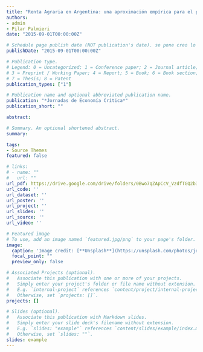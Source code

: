 ```yaml
---
title: "Renta Agraria en Argentina: una aproximación empírica para el período 2001-2013"
authors:
- admin
- Pilar Palmieri
date: "2015-09-01T00:00:00Z"

# Schedule page publish date (NOT publication's date). se pone creo lo programado para ser publicado por la revista
publishDate: "2015-09-01T00:00:00Z"

# Publication type.
# Legend: 0 = Uncategorized; 1 = Conference paper; 2 = Journal article;
# 3 = Preprint / Working Paper; 4 = Report; 5 = Book; 6 = Book section;
# 7 = Thesis; 8 = Patent
publication_types: ["1"]

# Publication name and optional abbreviated publication name.
publication: "*Jornadas de Economía Crítica*"
publication_short: ""

abstract:

# Summary. An optional shortened abstract.
summary: 

tags:
- Source Themes
featured: false

# links:
# - name: ""
#   url: ""
url_pdf: https://drive.google.com/drive/folders/0Bwo7qZApCcV_VzdfTGQ2b3RIeXc
url_code: ''
url_dataset: ''
url_poster: ''
url_project: ''
url_slides: ''
url_source: ''
url_video: ''

# Featured image
# To use, add an image named `featured.jpg/png` to your page's folder. 
image:
  caption: 'Image credit: [**Unsplash**](https://unsplash.com/photos/jdD8gXaTZsc)'
  focal_point: ""
  preview_only: false

# Associated Projects (optional).
#   Associate this publication with one or more of your projects.
#   Simply enter your project's folder or file name without extension.
#   E.g. `internal-project` references `content/project/internal-project/index.md`.
#   Otherwise, set `projects: []`.
projects: []

# Slides (optional).
#   Associate this publication with Markdown slides.
#   Simply enter your slide deck's filename without extension.
#   E.g. `slides: "example"` references `content/slides/example/index.md`.
#   Otherwise, set `slides: ""`.
slides: example
---
```

